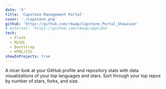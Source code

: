 ```yaml
---
date: '4'
title: 'Capstone Management Portal'
cover: './capstone.png'
github: 'https://github.com/rkwap/Capstone_Portal_Showcase'
# external: 'https://github.com/rkwap/appcubo'
tech:
  - Flask
  - MySQL
  - Bootstrap
  - HTML/CSS
showInProjects: true
---
```


A nicer look at your GitHub profile and repository stats with data visualizations of your top languages and stars. Sort through your top repos by number of stars, forks, and size.
